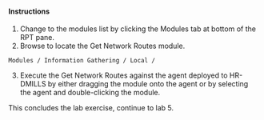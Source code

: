 #### Instructions

1. Change to the modules list by clicking the Modules tab at bottom of the RPT pane. 
2. Browse to locate the Get Network Routes module.

  ```
  Modules / Information Gathering / Local /

  ```

3. Execute the Get Network Routes against the agent deployed to HR-DMILLS by either dragging the module onto the agent or by selecting the agent and double-clicking the module. 


This concludes the lab exercise, continue to lab 5.
